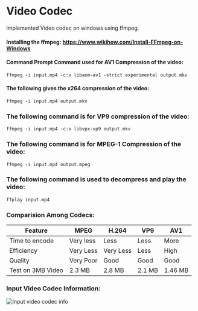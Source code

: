 # Video Codec
 Implemented Video codec on windows using ffmpeg.


#### Installing the ffmpeg: https://www.wikihow.com/Install-FFmpeg-on-Windows

#### Command Prompt Command used for AV1 Compression of the video:
```
ffmpeg -i input.mp4 -c:v libaom-av1 -strict experimental output.mkv
```

#### The following gives the x264 compression of the video:
```
ffmpeg -i input.mp4 output.mkv
```

### The following command is for VP9 compression of the video:
```
ffmpeg -i input.mp4 -c:v libvpx-vp9 output.mkv
```

### The following command is for MPEG-1 Compression of the video:
```
ffmpeg -i input.mp4 output.mpeg
```

### The following command is used to decompress and play the video:
```
ffplay input.mp4
```

### Comparision Among Codecs:
| Feature    		| MPEG      | H.264  		| VP9  	| AV1  	|
|---------------------|-----------|--------------|---------|----------|
| Time to encode      | Very less | Less   		| Less 	| More 	|
| Efficiency 		| Very Less | Very Less    | Less 	| High 	| 
| Quality    		| Very Poor | Good   		| Good 	| Good 	|
| Test on 3MB Video 	| 2.3 MB 	 | 2.8 MB 		| 2.1 MB 	| 1.46 MB  |

### Input Video Codec Information:
![Input video codec info](https://github.com/trilochan-kumar/Video-Codec/assets/126813766/0fe22307-7f1e-44a7-8cce-fe9ae06889b3)
